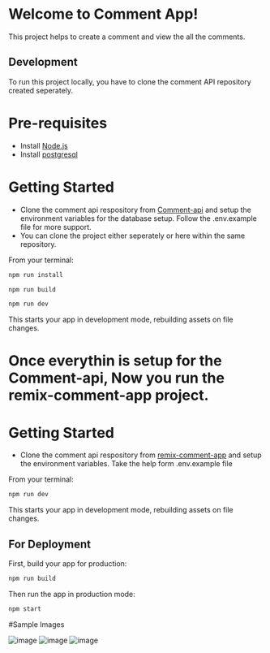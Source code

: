 # Welcome to Comment App!

This project helps to create a comment and view the all the comments.


## Development
To run this project locally, you have to clone the comment API repository created seperately.


# Pre-requisites
* Install [Node.js](https://nodejs.org/en)
* Install [postgresql](https://www.postgresql.org/download/)

# Getting Started
* Clone the comment api respository from [Comment-api](https://github.com/Ariesleo/commenting-api) and setup the environment variables for the database setup. Follow the .env.example file for more support.
* You can clone the project either seperately or here within the same repository.
  
From your terminal:

```sh
npm run install
```

```sh
npm run build
```

```sh
npm run dev
```

This starts your app in development mode, rebuilding assets on file changes.


# Once everythin is setup for the Comment-api, Now you run the remix-comment-app project.

# Getting Started
* Clone the comment api respository from [remix-comment-app](https://github.com/Ariesleo/remix-comment-app) and setup the environment variables. Take the help form .env.example file

From your terminal:

```sh
npm run dev
```
This starts your app in development mode, rebuilding assets on file changes.


## For Deployment

First, build your app for production:

```sh
npm run build
```

Then run the app in production mode:

```sh
npm start
```


#Sample Images

![image](https://github.com/Ariesleo/remix-comment-app/assets/34083708/0bf4c832-6b67-4139-841e-00b75ba64a5b)   ![image](https://github.com/Ariesleo/remix-comment-app/assets/34083708/8cd9d7e4-5bd9-4644-8529-73cec6576d27)  ![image](https://github.com/Ariesleo/remix-comment-app/assets/34083708/6a849c9a-76e7-4258-8bb1-5f74a46a5b89)

